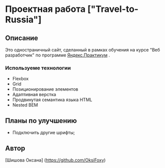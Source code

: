# Проектная работа ["Travel-to-Russia"]
## Описание
Это одностраничный сайт, сделанный в рамках обучения на курсе "Веб разработчик" по программе [Яндекс.Практикум](https://practicum.yandex.ru/web/) .
### Используеме технологии
* Flexbox
* Grid
* Позиционирование элементов
* Адаптивная верстка
* Продвинутая семантика языка HTML
* Nested BEM

## Планы по улучшению

* Подключить другие шрифты;

## Автор
[Шишова Оксана] (https://github.com/OksiFoxy)
